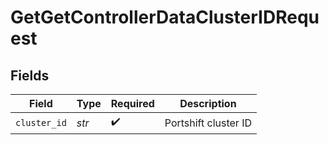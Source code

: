 # GetGetControllerDataClusterIDRequest


## Fields

| Field                | Type                 | Required             | Description          |
| -------------------- | -------------------- | -------------------- | -------------------- |
| `cluster_id`         | *str*                | :heavy_check_mark:   | Portshift cluster ID |
